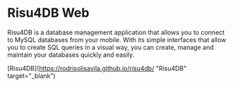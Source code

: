 # Risu4DB Web

Risu4DB is a database management application that allows you to connect to MySQL databases from your mobile. With its simple interfaces that allow you to create SQL queries in a visual way, you can create, manage and maintain your databases quickly and easily.

[Risu4DB](https://rodrisolisavila.github.io/risu4db/ "Risu4DB" target="_blank")